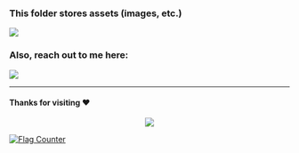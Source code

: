 ### This folder stores assets (images, etc.)

<img  src="https://cr-skills-chart-widget.azurewebsites.net/api/api?username=aviralrabbit1"  width="auto"></img>

### Also, reach out to me here: 

<a  href="https://api.whatsapp.com/send?phone=+918318055410"  alt="Connect on Whatsapp">  <img  src="https://img.shields.io/badge/WHATSAPP-%2325D366.svg?&style=for-the-badge&logo=whatsapp&logoColor=white"  />  </a>

<!-- [![Star History Chart](https://api.star-history.com/svg?repos=BEPb/BEPb&type=Date)](https://star-history.com/#BEPb/BEPb&Date) -->

<!-- ![](https://count.getloli.com/get/@aviralrabbit1.github.readme) -->

---

#### Thanks for visiting :heart:

<p  align="center">

<img  src="https://profile-counter.glitch.me/aviralrabbit1/count.svg">

<a href="http://s11.flagcounter.com/more/9dz"><img src="https://s11.flagcounter.com/countxl/9dz/bg_FFFFFF/txt_000000/border_CCCCCC/columns_8/maxflags_200/viewers_0/labels_1/pageviews_1/flags_0/percent_0/" alt="Flag Counter" border="0"></a>
